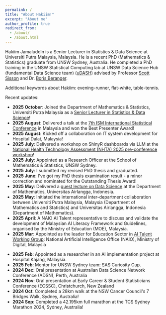 ```yaml
---
permalink: /
title: "About Hakiim!"
excerpt: "About me"
author_profile: true
redirect_from: 
  - /about/
  - /about.html
---
```


Hakiim Jamaluddin is a Senior Lecturer in Statistics & Data Science at Universiti Putra Malaysia, Malaysia. He is a recent PhD (Mathematics & Statistics) graduate from UNSW Sydney, Australia. He completed a PhD training in the UNSW Statistical Computing lab at UNSW Data Science Hub (fundamental Data Science team) ([uDASH](https://www.science.unsw.edu.au/engagement/data-science-hub)) advised by Professor [Scott Sisson](https://web.maths.unsw.edu.au/~scott/Welcome.html) and Dr. [Boris Beranger](https://www.borisberanger.com).


Additional keywords about Hakiim: evening-runner, flat-white, table-tennis.

Recent updates:
* <b>2025 October</b>: Joined the Department of Mathematics & Statistics, Universiti Putra Malaysia as a [Senior Lecturer in Statistics & Data Science](https://science.upm.edu.my/jabatan/matematik_dan_statistik/staf_akademik-71360)!
* <b>2025 August</b>: Delivered a talk at the [7th ISM International Statistical Conference](https://www.ukm.my/ism/) in Malaysia and won the Best Presenter Award! <!-- (https://github.com/HakiimJ/hakiimj.github.io/blob/master/_talks/Hakiim_MathStats_ISM2025_KualaLumpur.pdf) at ISM-VII Conference in Malaysia.-->
* <b>2025 August</b>: Kicked off a collaboration on IT system development for Hospital Dalat, Malaysia!
* <b>2025 July</b>: Delivered a workshop on ShinyR dashboards via LLM at the [National Health Technology Assessment (NHTA) 2025 pre-conference workshop](https://mymahtas.moh.gov.my/index.php/nhta-conference-2025/preconference-tab-tab)! <!--(the [slides](https://github.com/HakiimJ/hakiimj.github.io/blob/master/_talks/0.%20Hakiim%20-%20MaHTAS_shinyR_workshop_slides.pdf) for participants)! -->
* <b>2025 July</b>: Appointed as a Research Officer at the School of Mathematics & Statistics, UNSW Sydney.
* <b>2025 July</b>: I submitted my revised PhD thesis and graduated.
* <b>2025 June</b>: I've got my PhD thesis examination result - a minor correction and nominated for the Outstanding Thesis Award!
* <b>2025 May</b>: Delivered a [guest lecture on Data Science](https://www.instagram.com/p/DJ8rfMwPuiy/?utm_source=ig_web_copy_link) at the Department of Mathematics, Universitas Airlangga, Indonesia.
* <b>2025 May</b>: Initiated the international inter-department collaboration between Universiti Putra Malaysia, Malaysia (Department of Mathematics and Statistics) and Universitas Airlangga, Indonesia (Department of Mathematics).
* <b>2025 April</b>: A NAIO AI Talent representative to discuss and validate the development of Malaysian AI Literacy Framework and Guidelines, organised by the Ministry of Education (MOE), Malaysia.
* <b>2025 Mar</b>: Appointed as the leader for Education Sector in [AI Talent Working Group](https://ai.gov.my/media/news-details/14022025_PRESS_RELEASE_NAIO_ENGAGES_STAKEHOLDERS_TO_SHAPE_MALAYSIA%E2%80%99S_AI_LANDSCAPE.pdf): National Artificial Intelligence Office (NAIO), Ministry of Digital, Malaysia
<!-- * <b>2025 Mar</b>: I launched a [Medium page](https://hakiimjamaluddin.medium.com/) to share my PhD journey.-->
* <b>2025 Feb</b>: Appointed as a researcher in an AI implementation project at Hospital Kajang, Malaysia.
* <b>2025 Feb</b>: Mentor for UNSW Sydney team: SAS Curiosity Cup.
* <b>2024 Dec</b>: Oral presentation at Australian Data Science Network Conference (ADSN), Perth, Australia
* <b>2024 Nov</b>: Oral presentation at Early Career & Student Statisticians Conference (ECSSC), Christchurch, New Zealand
* <b>2024 Oct</b>: Completed a 28km walk at the NSW Cancer Council's 7 Bridges Walk, Sydney, Australia!
* <b>2024 Sep</b>: Completed a 42.195km full marathon at the TCS Sydney Marathon 2024, Sydney, Australia!
